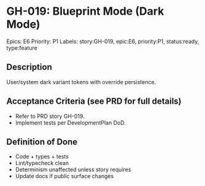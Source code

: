 # GH-019: Blueprint Mode (Dark Mode)

Epics: E6
Priority: P1
Labels: story:GH-019, epic:E6, priority:P1, status:ready, type:feature

## Description
User/system dark variant tokens with override persistence.

## Acceptance Criteria (see PRD for full details)
- Refer to PRD story GH-019.
- Implement tests per DevelopmentPlan DoD.

## Definition of Done
- Code + types + tests
- Lint/typecheck clean
- Determinism unaffected unless story requires
- Update docs if public surface changes
